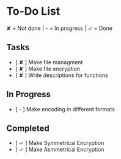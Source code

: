 # To-Do List
✘ = Not done | - = In progress | ✓ = Done

## Tasks

- [ ✘ ] Make file managment
- [ ✘ ] Make file encryption
- [ ✘ ] Write descriptions for functions

## In Progress

- [ - ] Make encoding in different formats

## Completed

- [ ✓ ] Make Symmetrical Encryption
- [ ✓ ] Make Asmmetrical Encryption